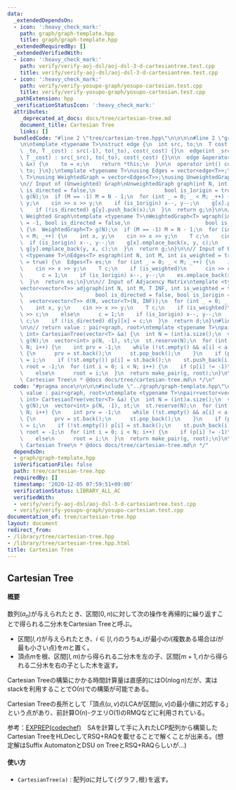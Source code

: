 ```yaml
---
data:
  _extendedDependsOn:
  - icon: ':heavy_check_mark:'
    path: graph/graph-template.hpp
    title: graph/graph-template.hpp
  _extendedRequiredBy: []
  _extendedVerifiedWith:
  - icon: ':heavy_check_mark:'
    path: verify/verify-aoj-dsl/aoj-dsl-3-d-cartesiantree.test.cpp
    title: verify/verify-aoj-dsl/aoj-dsl-3-d-cartesiantree.test.cpp
  - icon: ':heavy_check_mark:'
    path: verify/verify-yosupo-graph/yosupo-cartesian.test.cpp
    title: verify/verify-yosupo-graph/yosupo-cartesian.test.cpp
  _pathExtension: hpp
  _verificationStatusIcon: ':heavy_check_mark:'
  attributes:
    _deprecated_at_docs: docs/tree/cartesian-tree.md
    document_title: Cartesian Tree
    links: []
  bundledCode: "#line 2 \"tree/cartesian-tree.hpp\"\n\n\n\n#line 2 \"graph/graph-template.hpp\"\
    \n\ntemplate <typename T>\nstruct edge {\n  int src, to;\n  T cost;\n\n  edge(int\
    \ _to, T _cost) : src(-1), to(_to), cost(_cost) {}\n  edge(int _src, int _to,\
    \ T _cost) : src(_src), to(_to), cost(_cost) {}\n\n  edge &operator=(const int\
    \ &x) {\n    to = x;\n    return *this;\n  }\n\n  operator int() const { return\
    \ to; }\n};\ntemplate <typename T>\nusing Edges = vector<edge<T>>;\ntemplate <typename\
    \ T>\nusing WeightedGraph = vector<Edges<T>>;\nusing UnweightedGraph = vector<vector<int>>;\n\
    \n// Input of (Unweighted) Graph\nUnweightedGraph graph(int N, int M = -1, bool\
    \ is_directed = false,\n                      bool is_1origin = true) {\n  UnweightedGraph\
    \ g(N);\n  if (M == -1) M = N - 1;\n  for (int _ = 0; _ < M; _++) {\n    int x,\
    \ y;\n    cin >> x >> y;\n    if (is_1origin) x--, y--;\n    g[x].push_back(y);\n\
    \    if (!is_directed) g[y].push_back(x);\n  }\n  return g;\n}\n\n// Input of\
    \ Weighted Graph\ntemplate <typename T>\nWeightedGraph<T> wgraph(int N, int M\
    \ = -1, bool is_directed = false,\n                        bool is_1origin = true)\
    \ {\n  WeightedGraph<T> g(N);\n  if (M == -1) M = N - 1;\n  for (int _ = 0; _\
    \ < M; _++) {\n    int x, y;\n    cin >> x >> y;\n    T c;\n    cin >> c;\n  \
    \  if (is_1origin) x--, y--;\n    g[x].emplace_back(x, y, c);\n    if (!is_directed)\
    \ g[y].emplace_back(y, x, c);\n  }\n  return g;\n}\n\n// Input of Edges\ntemplate\
    \ <typename T>\nEdges<T> esgraph(int N, int M, int is_weighted = true, bool is_1origin\
    \ = true) {\n  Edges<T> es;\n  for (int _ = 0; _ < M; _++) {\n    int x, y;\n\
    \    cin >> x >> y;\n    T c;\n    if (is_weighted)\n      cin >> c;\n    else\n\
    \      c = 1;\n    if (is_1origin) x--, y--;\n    es.emplace_back(x, y, c);\n\
    \  }\n  return es;\n}\n\n// Input of Adjacency Matrix\ntemplate <typename T>\n\
    vector<vector<T>> adjgraph(int N, int M, T INF, int is_weighted = true,\n    \
    \                       bool is_directed = false, bool is_1origin = true) {\n\
    \  vector<vector<T>> d(N, vector<T>(N, INF));\n  for (int _ = 0; _ < M; _++) {\n\
    \    int x, y;\n    cin >> x >> y;\n    T c;\n    if (is_weighted)\n      cin\
    \ >> c;\n    else\n      c = 1;\n    if (is_1origin) x--, y--;\n    d[x][y] =\
    \ c;\n    if (!is_directed) d[y][x] = c;\n  }\n  return d;\n}\n#line 6 \"tree/cartesian-tree.hpp\"\
    \n\n// return value : pair<graph, root>\ntemplate <typename T>\npair<vector<vector<int>>,\
    \ int> CartesianTree(vector<T> &a) {\n  int N = (int)a.size();\n  vector<vector<int>>\
    \ g(N);\n  vector<int> p(N, -1), st;\n  st.reserve(N);\n  for (int i = 0; i <\
    \ N; i++) {\n    int prv = -1;\n    while (!st.empty() && a[i] < a[st.back()])\
    \ {\n      prv = st.back();\n      st.pop_back();\n    }\n    if (prv != -1) p[prv]\
    \ = i;\n    if (!st.empty()) p[i] = st.back();\n    st.push_back(i);\n  }\n  int\
    \ root = -1;\n  for (int i = 0; i < N; i++) {\n    if (p[i] != -1)\n      g[p[i]].push_back(i);\n\
    \    else\n      root = i;\n  }\n  return make_pair(g, root);\n}\n\n/**\n * @brief\
    \ Cartesian Tree\n * @docs docs/tree/cartesian-tree.md\n */\n"
  code: "#pragma once\n\n\n\n#include \"../graph/graph-template.hpp\"\n\n// return\
    \ value : pair<graph, root>\ntemplate <typename T>\npair<vector<vector<int>>,\
    \ int> CartesianTree(vector<T> &a) {\n  int N = (int)a.size();\n  vector<vector<int>>\
    \ g(N);\n  vector<int> p(N, -1), st;\n  st.reserve(N);\n  for (int i = 0; i <\
    \ N; i++) {\n    int prv = -1;\n    while (!st.empty() && a[i] < a[st.back()])\
    \ {\n      prv = st.back();\n      st.pop_back();\n    }\n    if (prv != -1) p[prv]\
    \ = i;\n    if (!st.empty()) p[i] = st.back();\n    st.push_back(i);\n  }\n  int\
    \ root = -1;\n  for (int i = 0; i < N; i++) {\n    if (p[i] != -1)\n      g[p[i]].push_back(i);\n\
    \    else\n      root = i;\n  }\n  return make_pair(g, root);\n}\n\n/**\n * @brief\
    \ Cartesian Tree\n * @docs docs/tree/cartesian-tree.md\n */"
  dependsOn:
  - graph/graph-template.hpp
  isVerificationFile: false
  path: tree/cartesian-tree.hpp
  requiredBy: []
  timestamp: '2020-12-05 07:59:51+09:00'
  verificationStatus: LIBRARY_ALL_AC
  verifiedWith:
  - verify/verify-aoj-dsl/aoj-dsl-3-d-cartesiantree.test.cpp
  - verify/verify-yosupo-graph/yosupo-cartesian.test.cpp
documentation_of: tree/cartesian-tree.hpp
layout: document
redirect_from:
- /library/tree/cartesian-tree.hpp
- /library/tree/cartesian-tree.hpp.html
title: Cartesian Tree
---
```

## Cartesian Tree

#### 概要

数列$(a_n)$が与えられたとき、区間$[0,n)$に対して次の操作を再帰的に繰り返すことで得られる二分木をCartesian Treeと呼ぶ。
- 区間$[l,r)$が与えられたとき、$i \in [l,r)$のうちa_iが最小の$i$(複数ある場合は$i$が最も小さい点)を$m$と置く。
- 頂点$m$を根、区間$[l,m)$から得られる二分木を左の子、区間$[m+1,r)$から得られる二分木を右の子とした木を返す。

Cartesian Treeの構築にかかる時間計算量は直感的には$\mathrm{O}(n \log n)$だが、実はstackを利用することで$\mathrm{O}(n)$での構築が可能である。

Cartesian Treeの長所として「頂点$(u,v)$のLCAが区間$[u,v]$の最小値に対応する」という点があり、前計算$\mathrm{O}(n)$-クエリ$\mathrm{O}(1)$のRMQなどに利用されている。

参考：[EXPREP(codechef)](https://www.codechef.com/JULY20A/problems/EXPREP)　SAを計算して手に入れたLCP配列から構築したCartesian TreeをHLDecしてRSQ+RAQを載せることで解くことが出来る。(想定解はSuffix AutomatonとDSU on TreeとRSQ+RAQらしいが…)

#### 使い方

- `CartesianTree(a)` : 配列$a$に対して`{`グラフ`,`根`}`を返す。
